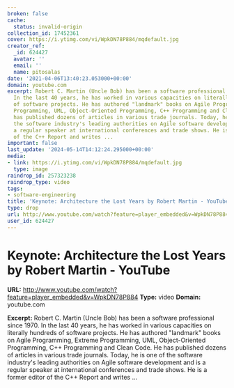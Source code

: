 ```yaml
---
broken: false
cache:
  status: invalid-origin
collection_id: 17452361
cover: https://i.ytimg.com/vi/WpkDN78P884/mqdefault.jpg
creator_ref:
  _id: 624427
  avatar: ''
  email: ''
  name: pitosalas
date: '2021-04-06T13:40:23.053000+00:00'
domain: youtube.com
excerpt: Robert C. Martin (Uncle Bob) has been a software professional since 1970.
  In the last 40 years, he has worked in various capacities on literally hundreds
  of software projects. He has authored "landmark" books on Agile Programming, Extreme
  Programming, UML, Object-Oriented Programming, C++ Programming and Clean Code. He
  has published dozens of articles in various trade journals. Today, he is one of
  the software industry's leading authorities on Agile software development and is
  a regular speaker at international conferences and trade shows. He is a former editor
  of the C++ Report and writes ...
important: false
last_update: '2024-05-14T14:12:24.295000+00:00'
media:
- link: https://i.ytimg.com/vi/WpkDN78P884/mqdefault.jpg
  type: image
raindrop_id: 257323238
raindrop_type: video
tags:
- software-engineering
title: 'Keynote: Architecture the Lost Years by Robert Martin - YouTube'
type: drop
url: http://www.youtube.com/watch?feature=player_embedded&v=WpkDN78P884
user_id: 624427
---
```


# Keynote: Architecture the Lost Years by Robert Martin - YouTube

**URL:** http://www.youtube.com/watch?feature=player_embedded&v=WpkDN78P884
**Type:** video
**Domain:** youtube.com

**Excerpt:** Robert C. Martin (Uncle Bob) has been a software professional since 1970. In the last 40 years, he has worked in various capacities on literally hundreds of software projects. He has authored "landmark" books on Agile Programming, Extreme Programming, UML, Object-Oriented Programming, C++ Programming and Clean Code. He has published dozens of articles in various trade journals. Today, he is one of the software industry's leading authorities on Agile software development and is a regular speaker at international conferences and trade shows. He is a former editor of the C++ Report and writes ...
